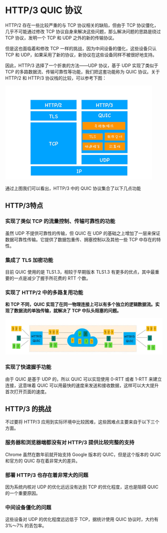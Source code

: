 # HTTP/3 QUIC 协议
HTTP/2 存在一些比较严重的与 TCP 协议相关的缺陷，但由于 TCP 协议僵化，几乎不可能通过修改 TCP 协议自身来解决这些问题，那么解决问题的思路是绕过 TCP 协议，发明一个 TCP 和 UDP 之外的新的传输协议。

但是这也面临着和修改 TCP 一样的挑战，因为中间设备的僵化，这些设备只认 TCP 和 UDP，如果采用了新的协议，新协议在这些设备同样不被很好地支持。

因此，HTTP/3 选择了一个折衷的方法——UDP 协议，基于 UDP 实现了类似于 TCP 的多路数据流、传输可靠性等功能，我们把这套功能称为 QUIC 协议。关于 HTTP/2 和 HTTP/3 协议栈的比较，可以参考下图：

<img src="https://github.com/zygg1512/myBlog/raw/master/images/http/http发展史/quic协议.webp" height="300px" />

通过上图我们可以看出，HTTP/3 中的 QUIC 协议集合了以下几点功能
## HTTP/3特点
### 实现了类似 TCP 的流量控制、传输可靠性的功能
虽然 UDP 不提供可靠性的传输，但 QUIC 在 UDP 的基础之上增加了一层来保证数据可靠性传输。它提供了数据包重传、拥塞控制以及其他一些 TCP 中存在的特性。
### 集成了 TLS 加密功能
目前 QUIC 使用的是 TLS1.3，相较于早期版本 TLS1.3 有更多的优点，其中最重要的一点是减少了握手所花费的 RTT 个数。
### 实现了 HTTP/2 中的多路复用功能
**和 TCP 不同，QUIC 实现了在同一物理连接上可以有多个独立的逻辑数据流。实现了数据流的单独传输，就解决了 TCP 中队头阻塞的问题。**

<img src="https://github.com/zygg1512/myBlog/raw/master/images/http/http发展史/quic通信.webp" />

### 实现了快速握手功能
由于 QUIC 是基于 UDP 的，所以 QUIC 可以实现使用 0-RTT 或者 1-RTT 来建立连接，这意味着 QUIC 可以用最快的速度来发送和接收数据，这样可以大大提升首次打开页面的速度。

## HTTP/3 的挑战
不过要将 HTTP/3 应用到实际环境中比较困难，这些困难点主要来自于以下三个方面。
### 服务器和浏览器端都没有对 HTTP/3 提供比较完整的支持
Chrome 虽然在数年前就开始支持 Google 版本的 QUIC，但是这个版本的 QUIC 和官方的 QUIC 存在着非常大的差异。
### 部署 HTTP/3 也存在着非常大的问题
因为系统内核对 UDP 的优化远远没有达到 TCP 的优化程度，这也是阻碍 QUIC 的一个重要原因。
### 中间设备僵化的问题
这些设备对 UDP 的优化程度远远低于 TCP，据统计使用 QUIC 协议时，大约有 3%～7% 的丢包率。
